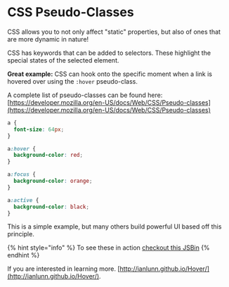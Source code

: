 # CSS Pseudo-Classes

CSS allows you to not only affect "static" properties, but also of ones that are more dynamic in nature!

CSS has keywords that can be added to selectors. These highlight the special states of the selected element.

**Great example:** CSS can hook onto the specific moment when a link is hovered over using the `:hover` pseudo-class.  

A complete list of pseudo-classes can be found here: [https://developer.mozilla.org/en-US/docs/Web/CSS/Pseudo-classes](https://developer.mozilla.org/en-US/docs/Web/CSS/Pseudo-classes)

```css
a {
  font-size: 64px;
}

a:hover {
  background-color: red;
}

a:focus {
  background-color: orange;
}

a:active {
  background-color: black;
}
```

This is a simple example, but many others build powerful UI based off this principle. 

{% hint style="info" %}
To see these in action [checkout this JSBin](https://jsbin.com/yapices/1/edit?html,css,output)
{% endhint %}

If you are interested in learning more. [http://ianlunn.github.io/Hover/](http://ianlunn.github.io/Hover/).


